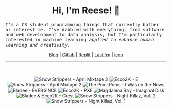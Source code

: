 <h1 align="center">Hi, I'm Reese! 👋</h1>

<p><samp>I'm a CS student programming things that currently bother or interest me. I've dabbled with everything, from software and web development to data analysis, but I'm particularly interested in machine learning <i>applied to enhance human learning and creativity.</i></p></samp>

<p align="center">
 <a href="https://renys.dev">Blog</a> | <a href="https://gitlab.com/renys">Gitlab</a> | <a href="https://replit.com/@renys">Replit</a> | <a href="https://last.fm/user/emperte">Last.fm</a> | <a href="https://picrew.me/en/image_maker/2243240">icon</a>
</p>

<hr class="dotted">
<br>
<!-- lastfm -->
<p align="center"><img src="https://lastfm.freetls.fastly.net/i/u/64s/9ed7ccf135146a21ceead95c369e8021.jpg" title="Snow Strippers - April Mixtape 3"> <img src="https://lastfm.freetls.fastly.net/i/u/64s/a15ce3e3c915faa4b90d6fb155359506.jpg" title="Ecco2K - E"> <img src="https://lastfm.freetls.fastly.net/i/u/64s/1c16711808f5aeda38c71c74e3f2bfb5.jpg" title="Snow Strippers - April Mixtape 2"> <img src="https://lastfm.freetls.fastly.net/i/u/64s/bf85fc86445a7bd7b2c6d8ec20196584.png" title="The Pom-Poms - I Was on the News"> <img src="https://lastfm.freetls.fastly.net/i/u/64s/9ad66da415b2238f7f79488a3b5e6b56.jpg" title="Bladee - EVERSINCE"> <img src="https://lastfm.freetls.fastly.net/i/u/64s/20671dbc2cd6e2e17e8456539069f548.jpg" title="Ecco2K - PXE"> <img src="https://lastfm.freetls.fastly.net/i/u/64s/0787b4f6e2086c763482254d375b17f0.png" title="Magdalena Bay - Imaginal Disk"> <img src="https://lastfm.freetls.fastly.net/i/u/64s/4ba80626474b2b067fba1c8ab2849556.jpg" title="Bladee & Ecco2K - Crest"> <img src="https://lastfm.freetls.fastly.net/i/u/64s/58344d74423440c7256c8a57ae454873.jpg" title="Snow Strippers - Night Killaz, Vol. 2"> <img src="https://lastfm.freetls.fastly.net/i/u/64s/bb5fc5c536abc292d13d3ebdf03bc0d1.jpg" title="Snow Strippers - Night Killaz, Vol. 1"> </p>
